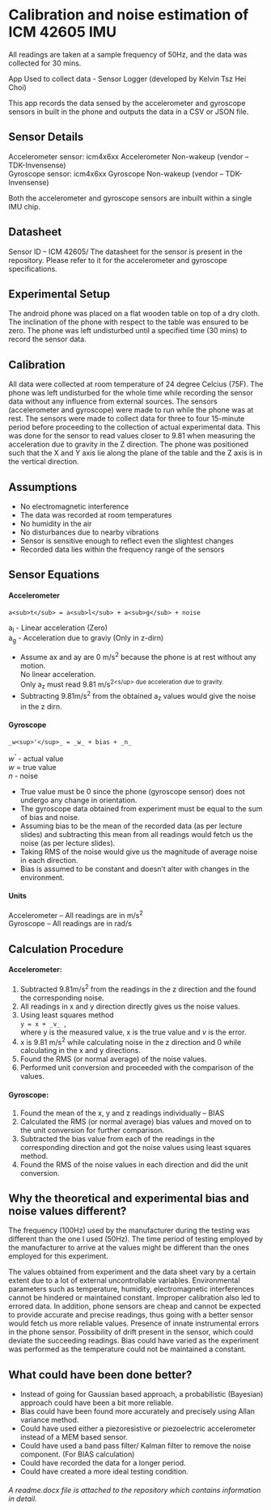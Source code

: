 # Calibration and noise estimation of ICM 42605 IMU

All readings are taken at a sample frequency of 50Hz, and the data was collected for 30 mins. <br>

App Used to collect data - Sensor Logger (developed by Kelvin Tsz Hei Choi) <br>

This app records the data sensed by the accelerometer and gyroscope sensors in built in the phone and outputs the data in a CSV or JSON file. 

## Sensor Details

Accelerometer sensor: icm4x6xx Accelerometer Non-wakeup (vendor – TDK-Invensense) <br>
Gyroscope sensor: icm4x6xx Gyroscope Non-wakeup (vendor – TDK-Invensense) <br>

Both the accelerometer and gyroscope sensors are inbuilt within a single IMU chip. 

## Datasheet

Sensor ID – ICM 42605/ The datasheet for the sensor is present in the repository. Please refer to it for the accelerometer and gyroscope specifications.

## Experimental Setup

The android phone was placed on a flat wooden table on top of a dry cloth. The inclination of the phone with respect to the table was ensured to be zero. The phone was left undisturbed until a specified time (30 mins) to record the sensor data. 

## Calibration

All data were collected at room temperature of 24 degree Celcius (75F). The phone was left undisturbed for the whole time while recording the sensor data without any influence from external sources. The sensors (accelerometer and gyroscope) were made to run while the phone was at rest. The sensors were made to collect data for three to four 15-minute period before proceeding to the collection of actual experimental data. This was done for the sensor to read values closer to 9.81 when measuring the acceleration due to gravity in the Z direction. The phone was positioned such that the X and Y axis lie along the plane of the table and the Z axis is in the vertical direction. 

## Assumptions

*	No electromagnetic interference 
*	The data was recorded at room temperatures 
*	No humidity in the air
*	No disturbances due to nearby vibrations
*	Sensor is sensitive enough to reflect even the slightest changes 
*	Recorded data lies within the frequency range of the sensors

## Sensor Equations

#### Accelerometer

`a<sub>t</sub> = a<sub>l</sub> + a<sub>g</sub> + noise` <br>

a<sub>l</sub> - Linear acceleration (Zero) <br>
a<sub>g</sub> - Acceleration due to graviy (Only in z-dirn) <br>

*	Assume ax and ay are 0 m/s<sup>2</sup> because the phone is at rest without any motion.<br> 
  No linear acceleration. <br>
  Only a<sub>z</sub> must read 9.81 m/s<sup>2<s/up> due acceleration due to gravity.
*	Subtracting 9.81m/s<sup>2</sup> from the obtained a<sub>z</sub> values would give the noise in the z dirn. 

#### Gyroscope

`_w<sup>'</sup>_ = _w_ + bias + _n_` 

_w<sup>'</sup>_ - actual value <br>
_w_ = true value <br>
_n_ - noise <br>

*	True value must be 0 since the phone (gyroscope sensor) does not undergo any change in orientation.
*	The gyroscope data obtained from experiment must be equal to the sum of bias and noise.
*	Assuming bias to be the mean of the recorded data (as per lecture slides) and subtracting this mean from all readings would fetch us the noise (as per lecture slides).
*	Taking RMS of the noise would give us the magnitude of average noise in each direction.
*	Bias is assumed to be constant and doesn’t alter with changes in the environment.

#### Units

Accelerometer – All readings are in m/s<sup>2</sup> <br>
Gyroscope – All readings are in rad/s

## Calculation Procedure

#### Accelerometer:

1.	Subtracted 9.81m/s<sup>2</sup> from the readings in the z direction and the found the corresponding noise.
2.	All readings in x and y direction directly gives us the noise values.
3.	Using least squares method <br>
                   `y = x + _v_ `, <br> where y is the measured value, x is the true value and _v_ is the error.
4.	x is 9.81 m/s<sup>2</sup> while calculating noise in the z direction and 0 while calculating in the x and y directions. 
5.	Found the RMS (or normal average) of the noise values.
6.	Performed unit conversion and proceeded with the comparison of the values.

#### Gyroscope:

1.	Found the mean of the x, y and z readings individually – BIAS
2.	Calculated the RMS (or normal average) bias values and moved on to the unit conversion for further comparison.
3.	Subtracted the bias value from each of the readings in the corresponding direction and got the noise values using least squares method.
4.	Found the RMS of the noise values in each direction and did the unit conversion.

## Why the theoretical and experimental bias and noise values different?

The frequency (100Hz) used by the manufacturer during the testing was different than the one I used (50Hz). The time period of testing employed by the manufacturer to arrive at the values might be different than the ones employed for this experiment. 

The values obtained from experiment and the data sheet vary by a certain extent due to a lot of external uncontrollable variables. Environmental parameters such as temperature, humidity, electromagnetic interferences cannot be hindered or maintained constant. Improper calibration also led to errored data. In addition, phone sensors are cheap and cannot be expected to provide accurate and precise readings, thus going with a better sensor would fetch us more reliable values. Presence of innate instrumental errors in the phone sensor. Possibility of drift present in the sensor, which could deviate the succeeding readings. Bias could have varied as the experiment was performed as the temperature could not be maintained a constant. 

## What could have been done better?

- Instead of going for Gaussian based approach, a probabilistic (Bayesian) approach could have been a bit more reliable. 
- Bias could have been found more accurately and precisely using Allan variance method.
- Could have used either a piezoresistive or piezoelectric accelerometer instead of a MEM based sensor.
- Could have used a band pass filter/ Kalman filter to remove the noise component. (For BIAS calculation)
- Could have recorded the data for a longer period.
- Could have created a more ideal testing condition. 

###### A readme.docx file is attached to the repository which contains information in detail.
